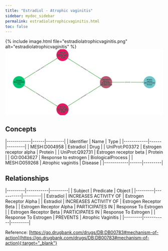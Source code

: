 ```yaml
---
title: "Estradiol - Atrophic vaginitis"
sidebar: mydoc_sidebar
permalink: estradiolatrophicvaginitis.html
toc: false 
---
```


{% include image.html file="estradiolatrophicvaginitis.png" alt="estradiolatrophicvaginitis" %}![Path Visualization](/images/estradiolatrophicvaginitis.png)

## Concepts

|------------|------|---------|
| Identifier | Name | Type    |
|------------|------|---------|
| MESH:D004958 | Estradiol | Drug |
| UniProt:P03372 | Estrogen receptor alpha | Protein |
| UniProt:Q92731 | Estrogen receptor beta | Protein |
| GO:0043627 | Response to estrogen | BiologicalProcess |
| MESH:D059268 | Atrophic vaginitis | Disease |
|------------|------|---------|

## Relationships

|---------|-----------|---------|
| Subject | Predicate | Object  |
|---------|-----------|---------|
| Estradiol | INCREASES ACTIVITY OF | Estrogen Receptor Alpha |
| Estradiol | INCREASES ACTIVITY OF | Estrogen Receptor Beta |
| Estrogen Receptor Alpha | PARTICIPATES IN | Response To Estrogen |
| Estrogen Receptor Beta | PARTICIPATES IN | Response To Estrogen |
| Response To Estrogen | PREVENTS | Atrophic Vaginitis |
|---------|-----------|---------|

Reference: [https://go.drugbank.com/drugs/DB:DB00783#mechanism-of-action](https://go.drugbank.com/drugs/DB:DB00783#mechanism-of-action){:target="_blank"}